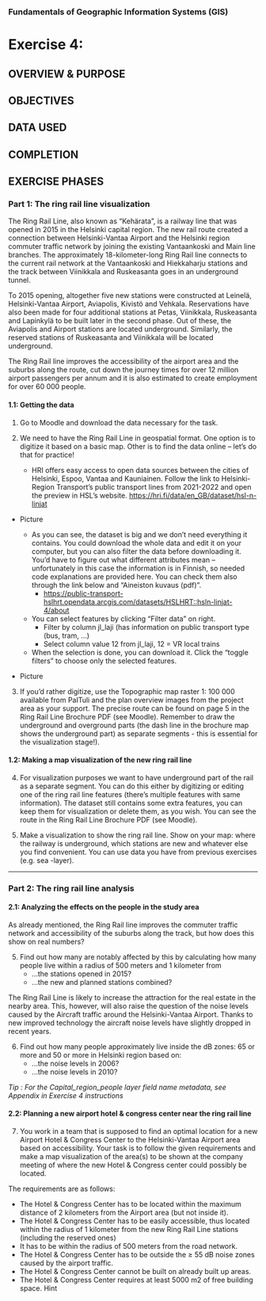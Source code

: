 ### Fundamentals of Geographic Information Systems (GIS)

# Exercise 4: 

## OVERVIEW & PURPOSE

## OBJECTIVES

## DATA USED

## COMPLETION

## EXERCISE PHASES

### Part 1: The ring rail line visualization
The Ring Rail Line, also known as “Kehärata”, is a railway line that was opened in 2015 in the Helsinki capital region. The new rail route created a connection between Helsinki-Vantaa Airport and the Helsinki region commuter traffic network by joining the existing Vantaankoski and Main line branches. The approximately 18-kilometer-long Ring Rail line connects to the current rail network at the Vantaankoski and Hiekkaharju stations and the track between Viinikkala and Ruskeasanta goes in an underground tunnel.

To 2015 opening, altogether five new stations were constructed at Leinelä, Helsinki-Vantaa Airport, Aviapolis, Kivistö and Vehkala. Reservations have also been made for four additional stations at Petas, Viinikkala, Ruskeasanta and Lapinkylä to be built later in the second phase. Out of these, the Aviapolis and Airport stations are located underground. Similarly, the reserved stations of Ruskeasanta and Viinikkala will be located underground.

The Ring Rail line improves the accessibility of the airport area and the suburbs along the route, cut down the journey times for over 12 million airport passengers per annum and it is also estimated to create employment for over 60 000 people.

#### 1.1: Getting the data
1. Go to Moodle and download the data necessary for the task.

2. We need to have the Ring Rail Line in geospatial format. One option is to digitize it based on a basic map. Other is to find the data online – let’s do that for practice!
	- HRI offers easy access to open data sources between the cities of Helsinki, Espoo, Vantaa and Kauniainen. Follow the link to Helsinki-Region Transport’s public transport lines from 2021-2022 and open the preview in HSL’s website. https://hri.fi/data/en_GB/dataset/hsl-n-linjat

- Picture 

	- As you can see, the dataset is big and we don’t need everything it contains. You could download the whole data and edit it on your computer, but you can also filter the data before downloading it. You’d have to figure out what different attributes mean – unfortunately in this case the information is in Finnish, so needed code explanations are provided here. You can check them also through the link below and “Aineiston kuvaus (pdf)”.
		- https://public-transport-hslhrt.opendata.arcgis.com/datasets/HSLHRT::hsln-linjat-4/about
	- You can select features by clicking “Filter data” on right.
		- Filter by column jl_laji (has information on public transport type (bus, tram, …)
		- Select column value 12 from jl_laji, 12 = VR local trains
	- When the selection is done, you can download it. Click the “toggle filters” to choose only the selected features.

- Picture 

3. If you’d rather digitize, use the Topographic map raster 1: 100 000 available from PaITuli and the plan overview images from the project area as your support. The precise route can be found on page 5 in the Ring Rail Line Brochure PDF (see Moodle). Remember to draw the underground and overground parts (the dash line in the brochure map shows the underground part) as separate segments - this is essential for the visualization stage!).

#### 1.2: Making a map visualization of the new ring rail line
4. For visualization purposes we want to have underground part of the rail as a separate segment. You can do this either by digitizing or editing one of the ring rail line features (there’s multiple features with same information). The dataset still contains some extra features, you can keep them for visualization or delete them, as you wish. You can see the route in the Ring Rail Line Brochure PDF (see Moodle).

5. Make a visualization to show the ring rail line. Show on your map: where the railway is underground, which stations are new and whatever else you find convenient. You can use data you have from previous exercises (e.g. sea -layer).

---

### Part 2: The ring rail line analysis
#### 2.1: Analyzing the effects on the people in the study area
As already mentioned, the Ring Rail line improves the commuter traffic network and accessibility of the suburbs along the track, but how does this show on real numbers?

5. Find out how many are notably affected by this by calculating how many people live within a radius of 500 meters and 1 kilometer from
	- ...the stations opened in 2015?
	- ...the new and planned stations combined?

The Ring Rail Line is likely to increase the attraction for the real estate in the nearby area. This, however, will also raise the question of the noise levels caused by the Aircraft traffic around the Helsinki-Vantaa Airport. Thanks to new improved technology the aircraft noise levels have slightly dropped in recent years.

6. Find out how many people approximately live inside the dB zones: 65 or more and 50 or more in Helsinki region based on:
	- ...the noise levels in 2006?
	- ...the noise levels in 2010?

*Tip : For the Capital_region_people layer field name metadata, see Appendix in Exercise 4 instructions*

#### 2.2: Planning a new airport hotel & congress center near the ring rail line
7. You work in a team that is supposed to find an optimal location for a new Airport Hotel & Congress Center to the Helsinki-Vantaa Airport area based on accessibility. Your task is to follow the given requirements and make a map visualization of the area(s) to be shown at the company meeting of where the new Hotel & Congress center could possibly be located.

The requirements are as follows:
- The Hotel & Congress Center has to be located within the maximum distance of 2 kilometers from the Airport area (but not inside it).
- The Hotel & Congress Center has to be easily accessible, thus located within the radius of 1 kilometer from the new Ring Rail Line stations (including the reserved ones)
- It has to be within the radius of 500 meters from the road network.
- The Hotel & Congress Center has to be outside the ≥ 55 dB noise zones caused by the airport traffic.
- The Hotel & Congress Center cannot be built on already built up areas.
- The Hotel & Congress Center requires at least 5000 m2 of free building space.
Hint





<!--stackedit_data:
eyJkaXNjdXNzaW9ucyI6eyJFdFByYk5zWUdNWWhPWXRSIjp7In
N0YXJ0IjoxNDUyLCJlbmQiOjE0NTgsInRleHQiOiJNb29kbGUi
fSwicjFuaW14MW1CdWx6YVhkViI6eyJzdGFydCI6MTk2MSwiZW
5kIjoxOTcwLCJ0ZXh0IjoiLSBQaWN0dXJlIn0sIkNVTHg0QmVW
RFZzMm5GSUEiOnsic3RhcnQiOjI4MzUsImVuZCI6Mjg0NCwidG
V4dCI6Ii0gUGljdHVyZSJ9LCJHMTlOS0JJTGloREF2ME5FIjp7
InN0YXJ0IjozMzUyLCJlbmQiOjM3NjcsInRleHQiOiI0LiBGb3
IgdmlzdWFsaXphdGlvbiBwdXJwb3NlcyB3ZSB3YW50IHRvIGhh
dmUgdW5kZXJncm91bmQgcGFydCBvZiB0aGUgcmFpbCBhcyBh4o
CmIn0sIkw0MmtOUERvR0NjcEZTdGsiOnsic3RhcnQiOjM3Njks
ImVuZCI6NDAwMywidGV4dCI6IjUuIE1ha2UgYSB2aXN1YWxpem
F0aW9uIHRvIHNob3cgdGhlIHJpbmcgcmFpbCBsaW5lLiBTaG93
IG9uIHlvdXIgbWFwOiB3aGVyZSB0aGXigKYifSwiVlZoRndjYT
RQcVlPRXREQiI6eyJzdGFydCI6NDA1NSwiZW5kIjo0MTEzLCJ0
ZXh0IjoiMi4xOiBBbmFseXppbmcgdGhlIGVmZmVjdHMgb24gdG
hlIHBlb3BsZSBpbiB0aGUgc3R1ZHkgYXJlYSJ9LCJYQTNndVBG
R2FJb245b0dKIjp7InN0YXJ0Ijo0Mjg0LCJlbmQiOjQ0MjAsIn
RleHQiOiI1LiBGaW5kIG91dCBob3cgbWFueSBhcmUgbm90YWJs
eSBhZmZlY3RlZCBieSB0aGlzIGJ5IGNhbGN1bGF0aW5nIGhvdy
BtYW55IHBlb3Bs4oCmIn0sIm14SXl2d29SUExmRFlZVTMiOnsi
c3RhcnQiOjQ4MjksImVuZCI6NDk1MSwidGV4dCI6IjYuIEZpbm
Qgb3V0IGhvdyBtYW55IHBlb3BsZSBhcHByb3hpbWF0ZWx5IGxp
dmUgaW5zaWRlIHRoZSBkQiB6b25lczogNjUgb3IgbW9yZeKApi
J9fSwiY29tbWVudHMiOnsiSHUxb2w3R2lGNmhCdDNjSSI6eyJk
aXNjdXNzaW9uSWQiOiJFdFByYk5zWUdNWWhPWXRSIiwic3ViIj
oiZ2g6NDAzMDQ3ODgiLCJ0ZXh0IjoiQ29ycmVjdCIsImNyZWF0
ZWQiOjE2ODY4OTg0MDY4MTJ9LCJJdUc3aE5hT2k0UklhZktlIj
p7ImRpc2N1c3Npb25JZCI6InIxbmlteDFtQnVsemFYZFYiLCJz
dWIiOiJnaDo0MDMwNDc4OCIsInRleHQiOiJBZGQgcGljdHVyZS
IsImNyZWF0ZWQiOjE2ODY4OTg3NTU5NDB9LCJXSE9hbEd4NWh5
dkVKOENFIjp7ImRpc2N1c3Npb25JZCI6IkNVTHg0QmVWRFZzMm
5GSUEiLCJzdWIiOiJnaDo0MDMwNDc4OCIsInRleHQiOiJBZGQg
cGljdHVyZSIsImNyZWF0ZWQiOjE2ODY4OTg3ODc4MDV9LCJ0ZX
owbTJhdDN6WExmWHJjIjp7ImRpc2N1c3Npb25JZCI6IkcxOU5L
QklMaWhEQXYwTkUiLCJzdWIiOiJnaDo0MDMwNDc4OCIsInRleH
QiOiJXcml0ZSB0aGlzIG91dCB3aXRoIG1vcmUgaW5zdHJ1Y3Rp
b25zLCBlLmcuIHJlbWluZCBob3cgdG8gZGlnaXRpemUsIGhvdy
B0byBlZGl0IGV4aXN0aW5nIGZlYXR1cmVzLCBldGMiLCJjcmVh
dGVkIjoxNjg2ODk4OTI1MzE3fSwiRU5aY0pwNHRGdlhxenliRi
I6eyJkaXNjdXNzaW9uSWQiOiJHMTlOS0JJTGloREF2ME5FIiwi
c3ViIjoiZ2g6NDAzMDQ3ODgiLCJ0ZXh0IjoiVGVzdCB0aGlzIH
NlY3Rpb24gd2hlbiB3cml0aW5nIHNpbmNlIGl0IHdhcyB0cmlj
a3kgd2hlbiBJIGRpZCBpdCIsImNyZWF0ZWQiOjE2ODY4OTg5ND
AwOTN9LCJpczg0Z09jRnprRHd0TXlWIjp7ImRpc2N1c3Npb25J
ZCI6Ikw0MmtOUERvR0NjcEZTdGsiLCJzdWIiOiJnaDo0MDMwND
c4OCIsInRleHQiOiJHaXZlIHNvbWUgbW9yZSBoaW50cyBvbiBo
b3cgdG8gZG8gdGhpcyIsImNyZWF0ZWQiOjE2ODY4OTkwMDkwMT
N9LCJHVU1tQ1RKaEt4azRQU2lOIjp7ImRpc2N1c3Npb25JZCI6
IlZWaEZ3Y2E0UHFZT0V0REIiLCJzdWIiOiJnaDo0MDMwNDc4OC
IsInRleHQiOiJBZGQgc2VjdGlvbiBpbiBtb29kbGUgd2hlcmUg
dG8gZmlsbCBpbiBhbnN3ZXJzIGZvciB0aGVzZSIsImNyZWF0ZW
QiOjE2ODY4OTkyNDQ5OTd9LCJabTZZNlZBRDc1RnVjTXZYIjp7
ImRpc2N1c3Npb25JZCI6IlhBM2d1UEZHYUlvbjlvR0oiLCJzdW
IiOiJnaDo0MDMwNDc4OCIsInRleHQiOiJXcml0ZSBvdXQgaG93
IHRvIGRvIHRoaXM6IHRoZWlyIGZpcnN0IHRpbWUgZG9pbmcgYn
VmZmVyIGFuYWx5c2lzIiwiY3JlYXRlZCI6MTY4Njg5OTI3ODYy
OX0sIjZpbDdpU2VCSTNOVE1Cb3EiOnsiZGlzY3Vzc2lvbklkIj
oibXhJeXZ3b1JQTGZEWVlVMyIsInN1YiI6ImdoOjQwMzA0Nzg4
IiwidGV4dCI6IldyaXRlIG91dCBob3cgdG8gZG8gdGhpczogdG
hlaXIgZmlycyB0dGltZSBkb2luZyBidWZmZXIgYW5hbHlzaXMi
LCJjcmVhdGVkIjoxNjg2ODk5Mjk3NzMzfX0sImhpc3RvcnkiOl
stMjcwODQ1MjY3LC0xMzgwMTUxMjg4LDczMDk5ODExNl19
-->